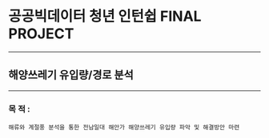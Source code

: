 # 공공빅데이터 청년 인턴쉽 FINAL PROJECT

----

## 해양쓰레기 유입량/경로 분석

----

### 목  적 : 
```
해류와 계절풍 분석을 통한 전남일대 해안가 해양쓰레기 유입량 파악 및 해결방안 마련
```




